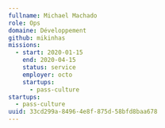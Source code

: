 ```yaml
---
fullname: Michael Machado
role: Ops
domaine: Développement
github: mikinhas
missions:
  - start: 2020-01-15
    end: 2020-04-15
    status: service
    employer: octo
    startups:
      - pass-culture
startups:
  - pass-culture
uuid: 33cd299a-8496-4e8f-875d-58bfd8baa678
---
```

